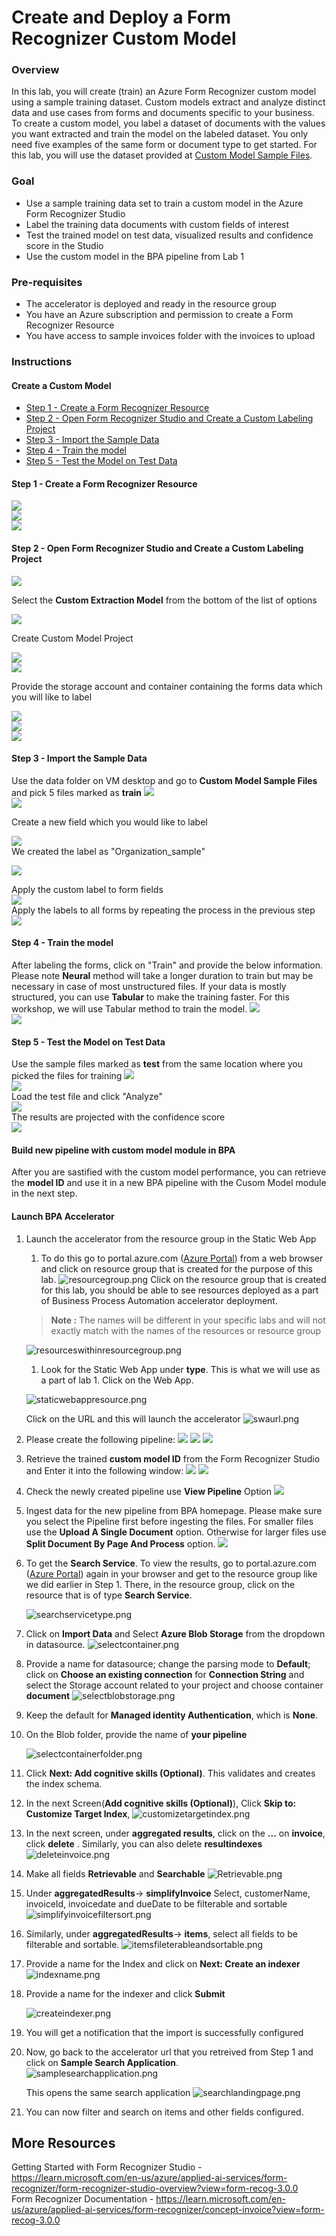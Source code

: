 # Create and Deploy a Form Recognizer Custom Model

### Overview
In this lab, you will create (train) an Azure Form Recognizer custom model using a sample training dataset. Custom models extract and analyze distinct data and use cases from forms and documents specific to your business. To create a custom model, you label a dataset of documents with the values you want extracted and train the model on the labeled dataset. You only need five examples of the same form or document type to get started. For this lab, you will use the dataset provided at [Custom Model Sample Files](/SampleInvoices/SampleInvoices/Custom%20Model%20Sample).


### Goal
* Use a sample training data set to train a custom model in the Azure Form Recognizer Studio
* Label the training data documents with custom fields of interest 
* Test the trained model on test data, visualized results and confidence score in the Studio
* Use the custom model in the BPA pipeline from Lab 1 


### Pre-requisites
* The accelerator is deployed and ready in the resource group
* You have an Azure subscription and permission to create a Form Recognizer Resource
* You have access to sample invoices folder with the invoices to upload


### Instructions

#### Create a Custom Model  
- [Step 1 - Create a Form Recognizer Resource](#step-1---create-a-form-recognizer-resource)  
- [Step 2 - Open Form Recognizer Studio and Create a Custom Labeling Project ](#step-2---open-form-recognizer-studio-and-create-a-custom-labeling-project)  
- [Step 3 - Import the Sample Data](#step-3---import-the-sample-data)  
- [Step 4 - Train the model](#step-4---train-the-model)  
- [Step 5 - Test the Model on Test Data](#step-5---test-the-model-on-test-data)   

#### Step 1 - Create a Form Recognizer Resource  
![](images/step1a-create-form-rec-resource.png)  
![](images/step1b-create-form-rec-resource.png)  
![](images/step1c-create-form-rec-resource.png)  

#### Step 2 - Open Form Recognizer Studio and Create a Custom Labeling Project 

![](images/step2a-Create-custom-labeling-project.png)  

Select the **Custom Extraction Model** from the bottom of the list of options

![](images/step2b-Create-custom-labeling-project.png)  

Create Custom Model Project  

![](images/step2c-Create-custom-labeling-project.png)  
![](images/customermodelprojectcreation.png)  

Provide the storage account and container containing the forms data which you will like to label  

![](images/step2e-Create-custom-labeling-project.png)  
![](images/step2f-Create-custom-labeling-project.png)  
![](images/step2g-Create-custom-labeling-project.png)  

#### Step 3 - Import the Sample Data  
Use the data folder on VM desktop and go to **Custom Model Sample Files** and pick 5 files marked as **train**
![](images/step3a-import-sample-data.png)  
![](images/step3b-import-sample-data.png)  

Create a new field which you would like to label  

![](images/step3c-import-sample-data.png)  
We created the label as "Organization_sample"  

![](images/step3d-import-sample-data.png)  

Apply the custom label to form fields  
![](images/step3e-import-sample-data.png)  
Apply the labels to all forms by repeating the process in the previous step  
![](images/step3f-import-sample-data.png)  
#### Step 4 - Train the model 
After labeling the forms, click on "Train" and provide the below information. Please note **Neural** method will take a longer duration to train but may be necessary in case of most unstructured files. If your data is mostly structured, you can use **Tabular** to make the training faster. For this workshop, we will use Tabular method to train the model.
![](images/step4a-train-the-model.png)  
![](images/step4b-train-the-model.png)  
#### Step 5 - Test the Model on Test Data
Use the sample files marked as **test** from the same location where you picked the files for training
![](images/step5a-test-the-model.png)  
![](images/step5b-test-the-model.png)  
Load the test file and click "Analyze"  
![](images/step5c-test-the-model.png)  
The results are projected with the confidence score  
![](images/step5d-test-the-model.png)  


#### Build new pipeline with custom model module in BPA  
After you are sastified with the custom model performance, you can retrieve the **model ID** and use it in a new BPA pipeline with the Cusom Model module in the next step.

#### Launch BPA Accelerator 
1. Launch the accelerator from the resource group in the Static Web App
   1. To do this go to portal.azure.com ([Azure Portal](portal.azure.com)) from a web browser and click on resource group that is created for the purpose of this lab.
   ![resourcegroup.png](/images/resourcegroup.png)
    Click on the resource group that is created for this lab, you should be able to see resources deployed as a part of Business Process Automation accelerator deployment.
    
    > **Note :** The names will be different in your specific labs and will not exactly match with the names of the resources or resource group

    ![resourceswithinresourcegroup.png](/images/resourceswithinresourcegroup.png)

    1. Look for the Static Web App under **type**. This is what we will use as a part of lab 1. Click on the Web App.
    
    ![staticwebappresource.png](/images/staticwebappresource.png)

    Click on the URL and this will launch the accelerator
    ![swaurl.png](/images/swaurl.png)

1. Please create the following pipeline:
![](images/step6a-deploy-custom-model.png) 
![](images/step6b-deploy-custom-model.png) 
![](images/step6c-deploy-custom-model.png) 

1. Retrieve the trained **custom model ID** from the Form Recognizer Studio and Enter it into the following window:
![](images/step6d-deploy-custom-model.png) 
![](images/step6e-deploy-custom-model.png) 

1. Check the newly created pipeline use **View Pipeline** Option
![](images/step6f-deploy-custom-model.png) 

1. Ingest data for the new pipeline from BPA homepage. Please make sure you select the Pipeline first before ingesting the files. For smaller files use the **Upload A Single Document** option. Otherwise for larger files use **Split Document By Page And Process** option.
![](images/step6g-deploy-custom-model.png) 


1. To get the **Search Service**. To view the results, go to portal.azure.com ([Azure Portal](portal.azure.com)) again in your browser and get to the resource group like we did earlier in Step 1. There, in the resource group, click on the resource that is of type **Search Service**. 
    
    ![searchservicetype.png](/images/searchservicetype.png)

1. Click on **Import Data** and Select **Azure Blob Storage** from the dropdown in datasource.
    ![selectcontainer.png](/images/selectcontainer.png)

1. Provide a name for datasource; change the parsing mode to **Default**; click on **Choose an existing connection**  for **Connection String** and select the Storage account related to your project and choose container **document**
    ![selectblobstorage.png](/images/selectblobstorage.png)

1. Keep the default for **Managed identity Authentication**, which is **None**.  

1. On the Blob folder, provide the name of **your pipeline**
    
    ![selectcontainerfolder.png](/images/selectcontainerfolder.png)

1. Click **Next: Add cognitive skills (Optional)**. This validates and creates the index schema. 

1. In the next Screen(**Add cognitive skills (Optional)**), Click **Skip to: Customize Target Index**, 
      ![customizetargetindex.png](/images/customizetargetindex.png)

1. In the next screen, under **aggregated results**, click on the **...** on **invoice**, click **delete** . Similarly, you can also delete **resultindexes**
    ![deleteinvoice.png](/images/deleteinvoice.png)

1. Make all fields **Retrievable** and **Searchable**
    ![Retrievable.png](/images/Retrievable.png)

1. Under **aggregatedResults**-> **simplifyInvoice** Select, customerName, invoiceId, invoicedate and dueDate to be filterable and sortable
    ![simplifyinvoicefiltersort.png](/images/simplifyinvoicefiltersort.png)


1. Similarly, under **aggregatedResults**-> **items**, select all fields to be filterable and sortable.
    ![itemsfileterableandsortable.png](/images/itemsfileterableandsortable.png)

1. Provide a name for the Index and click on **Next: Create an indexer**
    ![indexname.png](/images/indexname.png)

1. Provide a name for the indexer and click **Submit**
    
    ![createindexer.png](/images/createindexer.png)

1. You will get a notification that the import is successfully configured

1. Now, go back to the accelerator url that you retreived from Step 1 and click on **Sample Search Application**.  
    ![samplesearchapplication.png](/images/samplesearchapplication.png)

    This opens the same search application
     ![searchlandingpage.png](/images/searchlandingpage.png)

1. You can now filter and search on items and other fields configured.
## More Resources  
Getting Started with Form Recognizer Studio - https://learn.microsoft.com/en-us/azure/applied-ai-services/form-recognizer/form-recognizer-studio-overview?view=form-recog-3.0.0  
Form Recognizer Documentation - https://learn.microsoft.com/en-us/azure/applied-ai-services/form-recognizer/concept-invoice?view=form-recog-3.0.0
